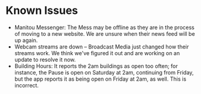 # Known Issues
- Manitou Messenger: The Mess may be offline as they are in the process of moving to a new website. We are unsure when their news feed will be up again.
- Webcam streams are down – Broadcast Media just changed how their streams work. We think we've figured it out and are working on an update to resolve it now.
- Building Hours: It reports the 2am buildings as open too often; for instance, the Pause is open on Saturday at 2am, continuing from Friday, but the app reports it as being open on Friday at 2am, as well. This is incorrect.
